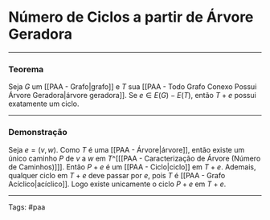 
# Número de Ciclos a partir de Árvore Geradora

---

### Teorema

Seja $G$ um [[PAA - Grafo|grafo]] e $T$ sua [[PAA - Todo Grafo Conexo Possui Árvore Geradora|árvore geradora]]. Se $e \in E(G) - E(T)$, então $T + e$ possui exatamente um ciclo.

---

### Demonstração

Seja $e=(v,w)$. Como $T$ é uma [[PAA - Árvore|árvore]], então existe um único caminho $P$ de $v$ a $w$ em $T$^[[[PAA - Caracterização de Árvore (Número de Caminhos)]]]. Então $P + e$ é um [[PAA - Ciclo|ciclo]] em $T+e$. Ademais, qualquer ciclo em $T+e$ deve passar por $e$, pois $T$ é [[PAA - Grafo Acíclico|acíclico]]. Logo existe unicamente o ciclo $P+e$ em $T+e$.

---

Tags: #paa

